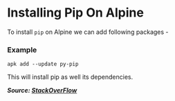 # Installing Pip On Alpine

To install `pip` on Alpine we can add following packages -

### Example

```
apk add --update py-pip
```

This will install pip as well its dependencies.

***Source: [StackOverFlow](https://stackoverflow.com/a/44634480)***
